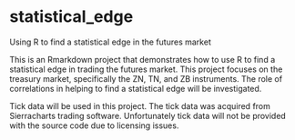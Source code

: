 # statistical_edge
Using R to find a statistical edge in the futures market

This is an Rmarkdown project that demonstrates how to use R to find a statistical edge in trading the futures market. This project focuses on the treasury market, specifically the ZN, TN, and ZB instruments. The role of correlations in helping to find a statistical edge will be investigated.

Tick data will be used in this project. The tick data was acquired from Sierracharts trading software. Unfortunately tick data will not be provided with the source code due to licensing issues.

